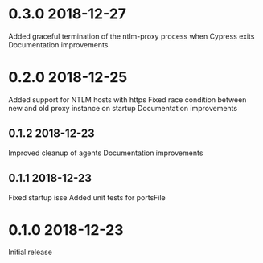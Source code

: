# 0.3.0 2018-12-27
Added graceful termination of the ntlm-proxy process when Cypress exits
Documentation improvements

# 0.2.0 2018-12-25
Added support for NTLM hosts with https 
Fixed race condition between new and old proxy instance on startup
Documentation improvements

## 0.1.2 2018-12-23
Improved cleanup of agents
Documentation improvements

## 0.1.1 2018-12-23
Fixed startup isse
Added unit tests for portsFile

# 0.1.0 2018-12-23
Initial release